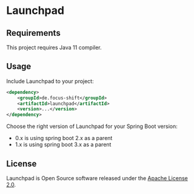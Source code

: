 # Launchpad

## Requirements

This project requires Java 11 compiler.


## Usage

Include Launchpad to your project:

```xml
<dependency>
    <groupId>de.focus-shift</groupId>
    <artifactId>launchpad</artifactId>
    <version>...</version>
</dependency>
```

Choose the right version of Launchpad for your Spring Boot version:
* 0.x is using spring boot 2.x as a parent
* 1.x is using spring boot 3.x as a parent

## License

Launchpad is Open Source software released under the [Apache License 2.0](LICENSE).
